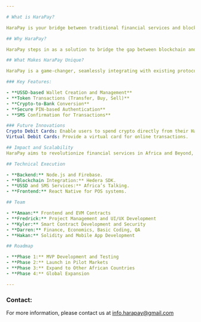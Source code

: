 ```yaml
---

# What is HaraPay? 

HaraPay is your bridge between traditional financial services and blockchain technology, tailored specifically for Africa. Conducting crypto transactions in regions with limited internet access can be challenging, and HaraPay addresses this by enabling seamless and secure transactions via USSD, eliminating the dependency on internet connectivity.

## Why HaraPay?

HaraPay steps in as a solution to bridge the gap between blockchain and traditional financial systems. It empowers users to interact with cryptocurrencies and fiat seamlessly, even in areas with limited internet access. HaraPay integrates with existing financial tools, allowing users to conduct financial transactions, including buying crypto, transferring funds, and making deposits, all from a basic mobile phone.

## What Makes HaraPay Unique?

HaraPay is a game-changer, seamlessly integrating with existing protocols and tools to offer a straightforward and user-friendly interface for cryptocurrency and fiat transactions. Instead of navigating multiple platforms to perform a single transaction, HaraPay provides an all-in-one solution. With HaraPay, managing your finances becomes as simple as dialing a short code on your mobile device.

### Key Features:

- **USSD-based Wallet Creation and Management** 
- **Token Transactions (Transfer, Buy, Sell)** 
- **Crypto-to-Bank Conversion** 
- **Secure PIN-based Authentication** 
- **SMS Confirmation for Transactions** 

### Future Innovations
Crypto Debit Cards: Enable users to spend crypto directly from their HaraPay wallets.
Virtual Debit Cards: Provide a virtual card for online transactions.

## Impact and Scalability
HaraPay aims to revolutionize financial services in Africa and Beyond, providing financial inclusion for millions of unbanked individuals and empowering local businesses, thereby contributing to economic growth.

## Technical Execution

- **Backend:** Node.js and Firebase.
- **Blockchain Integration:** Hedera SDK.
- **USSD and SMS Services:** Africa’s Talking.
- **Frontend:** React Native for POS systems.

## Team

- **Amaan:** Frontend and EVM Contracts
- **Fredrick:** Project Management and UI/UX Development
- **Kyler:** Smart Contract Development and Security
- **Darren:** Finance, Economics, Basic Coding, QA
- **Hakan:** Solidity and Mobile App Development

## Roadmap

- **Phase 1:** MVP Development and Testing
- **Phase 2:** Launch in Pilot Markets
- **Phase 3:** Expand to Other African Countries
- **Phase 4:** Global Expansion

---
```

### Contact:
For more information, please contact us at info.harapay@gmail.com

